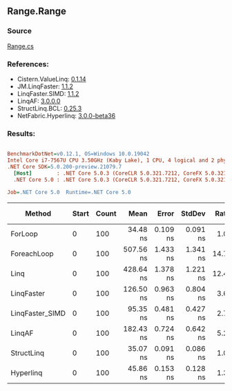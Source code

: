 ﻿## Range.Range

### Source
[Range.cs](../LinqBenchmarks/Range/Range.cs)

### References:
- Cistern.ValueLinq: [0.1.14](https://www.nuget.org/packages/Cistern.ValueLinq/0.1.14)
- JM.LinqFaster: [1.1.2](https://www.nuget.org/packages/JM.LinqFaster/1.1.2)
- LinqFaster.SIMD: [1.1.2](https://www.nuget.org/packages/LinqFaster.SIMD/1.0.3)
- LinqAF: [3.0.0.0](https://www.nuget.org/packages/LinqAF/3.0.0.0)
- StructLinq.BCL: [0.25.3](https://www.nuget.org/packages/StructLinq.BCL/0.25.3)
- NetFabric.Hyperlinq: [3.0.0-beta36](https://www.nuget.org/packages/NetFabric.Hyperlinq/3.0.0-beta36)

### Results:
``` ini

BenchmarkDotNet=v0.12.1, OS=Windows 10.0.19042
Intel Core i7-7567U CPU 3.50GHz (Kaby Lake), 1 CPU, 4 logical and 2 physical cores
.NET Core SDK=5.0.200-preview.21079.7
  [Host]        : .NET Core 5.0.3 (CoreCLR 5.0.321.7212, CoreFX 5.0.321.7212), X64 RyuJIT
  .NET Core 5.0 : .NET Core 5.0.3 (CoreCLR 5.0.321.7212, CoreFX 5.0.321.7212), X64 RyuJIT

Job=.NET Core 5.0  Runtime=.NET Core 5.0  

```
|          Method | Start | Count |      Mean |    Error |   StdDev | Ratio | RatioSD |  Gen 0 | Gen 1 | Gen 2 | Allocated |
|---------------- |------ |------ |----------:|---------:|---------:|------:|--------:|-------:|------:|------:|----------:|
|         ForLoop |     0 |   100 |  34.48 ns | 0.109 ns | 0.091 ns |  1.00 |    0.00 |      - |     - |     - |         - |
|     ForeachLoop |     0 |   100 | 507.56 ns | 1.433 ns | 1.341 ns | 14.73 |    0.05 | 0.0267 |     - |     - |      56 B |
|            Linq |     0 |   100 | 428.64 ns | 1.378 ns | 1.221 ns | 12.44 |    0.03 | 0.0191 |     - |     - |      40 B |
|      LinqFaster |     0 |   100 | 126.50 ns | 0.963 ns | 0.804 ns |  3.67 |    0.02 | 0.2027 |     - |     - |     424 B |
| LinqFaster_SIMD |     0 |   100 |  95.35 ns | 0.481 ns | 0.427 ns |  2.77 |    0.01 | 0.2027 |     - |     - |     424 B |
|          LinqAF |     0 |   100 | 182.43 ns | 0.724 ns | 0.642 ns |  5.29 |    0.02 |      - |     - |     - |         - |
|      StructLinq |     0 |   100 |  35.07 ns | 0.091 ns | 0.086 ns |  1.02 |    0.00 |      - |     - |     - |         - |
|       Hyperlinq |     0 |   100 |  45.86 ns | 0.153 ns | 0.128 ns |  1.33 |    0.00 |      - |     - |     - |         - |
